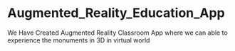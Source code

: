 # Augmented_Reality_Education_App
We Have Created Augmented Reality Classroom App where we can able to experience the monuments in 3D in virtual world 
